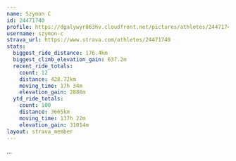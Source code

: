 ```yaml
---
name: Szymon C
id: 24471740
profile: https://dgalywyr863hv.cloudfront.net/pictures/athletes/24471740/7213253/2/large.jpg
username: szymon-c
strava_url: https://www.strava.com/athletes/24471740
stats:
  biggest_ride_distance: 176.4km
  biggest_climb_elevation_gain: 637.2m
  recent_ride_totals:
    count: 12
    distance: 428.72km
    moving_time: 17h 34m
    elevation_gain: 2886m
  ytd_ride_totals:
    count: 100
    distance: 3665km
    moving_time: 137h 22m
    elevation_gain: 31014m
layout: strava_member
--- 
```

...
